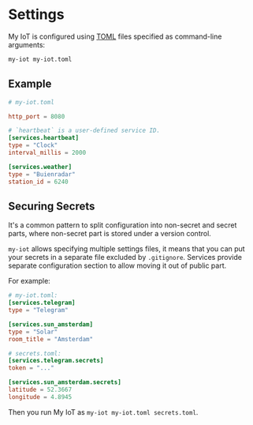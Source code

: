 # Settings

My IoT is configured using [TOML](https://github.com/toml-lang/toml) files specified as command-line arguments:

```bash
my-iot my-iot.toml
```

## Example

```toml
# my-iot.toml

http_port = 8080

# `heartbeat` is a user-defined service ID.
[services.heartbeat]
type = "Clock"
interval_millis = 2000

[services.weather]
type = "Buienradar"
station_id = 6240
```

## Securing Secrets

It's a common pattern to split configuration into non-secret and secret parts, where non-secret part is stored under a version control.

`my-iot` allows specifying multiple settings files, it means that you can put your secrets in a separate file excluded by `.gitignore`. Services provide separate configuration section to allow moving it out of public part.

For example:

```toml
# my-iot.toml:
[services.telegram]
type = "Telegram"

[services.sun_amsterdam]
type = "Solar"
room_title = "Amsterdam"

# secrets.toml:
[services.telegram.secrets]
token = "..."

[services.sun_amsterdam.secrets]
latitude = 52.3667
longitude = 4.8945
```

Then you run My IoT as `my-iot my-iot.toml secrets.toml`.
